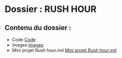 # Dossier : RUSH HOUR
 
 ## Contenu du dossier : 
- Code [Code](./Code)
- Images [Images](./Images)
- Mini projet  Rush hour.md [Mini projet  Rush hour.md](./Mini_projet__Rush_hour.md)
